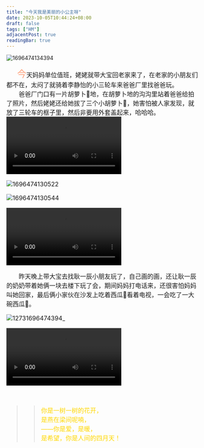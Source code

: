 ```yaml
---
title: "今天我是美丽的小公主呀"
date: 2023-10-05T10:44:24+08:00
draft: false
tags: ["HM"]
adjacentPost: true
readingBar: true
---
```

![1696474134394](https://cdn.jsdelivr.net/gh/tosspi/picx-images-hosting@master/1696474134394.jpg)

&emsp;&emsp;<font size=5 color=#ffa07a>今</font><font size=3>天妈妈单位值班，姥姥就带大宝回老家来了，在老家的小朋友们都不在，太闷了就骑着李静怡的小三轮车来爸爸厂里找爸爸玩。<br>
&emsp;&emsp;爸爸厂门口有一片胡萝卜🥕地，在胡萝卜地的沟沟里站着爸爸给拍了照片，然后姥姥还给她拔了三个小胡萝卜🥕，她害怕被人家发现，就放了三轮车的框子里，然后非要用外套盖起来，哈哈哈。<br>
<video src="https://cdn.jsdelivr.net/gh/tosspi/mumu@main/uPic/231005-1.mp4" controls></video>

![1696474130522](https://cdn.jsdelivr.net/gh/tosspi/picx-images-hosting@master/1696474130522.jpg)

![1696474130544](https://cdn.jsdelivr.net/gh/tosspi/picx-images-hosting@master/1696474130544.jpg)

<video src="https://cdn.jsdelivr.net/gh/tosspi/mumu@main/uPic/231005-2.mp4" controls></video>

&emsp;&emsp;昨天晚上带大宝去找耿一辰小朋友玩了，自己画的画，还让耿一辰的奶奶带着她俩一块去楼下玩了会，期间妈妈打电话来，还很害怕妈妈叫她回家，最后俩小家伙在沙发上吃着西瓜🍉看着电视，一会吃了一大碗西瓜🍉。<br>

![12731696474394_](https://cdn.jsdelivr.net/gh/tosspi/picx-images-hosting@master/12731696474394_.pic_hd.jpg)

<video src="https://cdn.jsdelivr.net/gh/tosspi/mumu@main/uPic/231005-3.mp4" controls></video>


<br>

> > <font color=#ffd700>你是一树一树的花开，<br>
> > 是燕在梁间呢喃，<br>
> > ——你是爱，是暖，<br>
> > 是希望，你是人间的四月天！</font><br>